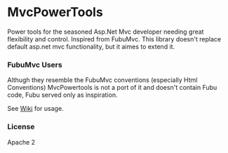 MvcPowerTools
=============

Power tools for the seasoned Asp.Net Mvc developer needing great flexibility and control. Inspired from FubuMvc. This library doesn't replace default asp.net mvc functionality, but it aimes to extend it.


### FubuMvc Users 

Althugh they resemble the FubuMvc conventions (especially Html Conventions) MvcPowertools is not a port of it and doesn't contain Fubu code, Fubu served only as inspiration.


See [Wiki](https://github.com/sapiens/MvcPowerTools/wiki) for usage.

### License

Apache 2
